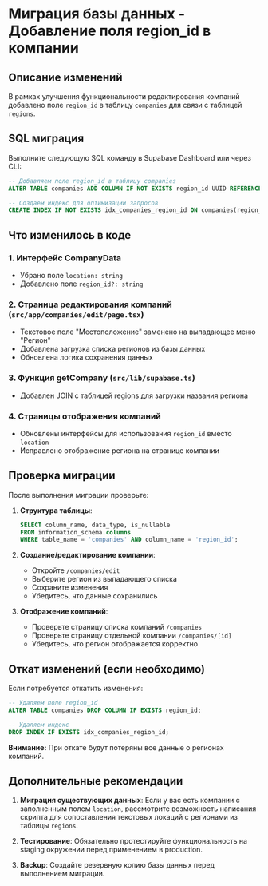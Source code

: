 # Миграция базы данных - Добавление поля region_id в компании

## Описание изменений

В рамках улучшения функциональности редактирования компаний добавлено поле `region_id` в таблицу `companies` для связи с таблицей `regions`.

## SQL миграция

Выполните следующую SQL команду в Supabase Dashboard или через CLI:

```sql
-- Добавляем поле region_id в таблицу companies
ALTER TABLE companies ADD COLUMN IF NOT EXISTS region_id UUID REFERENCES regions(id);

-- Создаем индекс для оптимизации запросов
CREATE INDEX IF NOT EXISTS idx_companies_region_id ON companies(region_id);
```

## Что изменилось в коде

### 1. Интерфейс CompanyData
- Убрано поле `location: string`
- Добавлено поле `region_id?: string`

### 2. Страница редактирования компаний (`src/app/companies/edit/page.tsx`)
- Текстовое поле "Местоположение" заменено на выпадающее меню "Регион"
- Добавлена загрузка списка регионов из базы данных
- Обновлена логика сохранения данных

### 3. Функция getCompany (`src/lib/supabase.ts`)
- Добавлен JOIN с таблицей regions для загрузки названия региона

### 4. Страницы отображения компаний
- Обновлены интерфейсы для использования `region_id` вместо `location`
- Исправлено отображение региона на странице компании

## Проверка миграции

После выполнения миграции проверьте:

1. **Структура таблицы**:
   ```sql
   SELECT column_name, data_type, is_nullable 
   FROM information_schema.columns 
   WHERE table_name = 'companies' AND column_name = 'region_id';
   ```

2. **Создание/редактирование компании**:
   - Откройте `/companies/edit`
   - Выберите регион из выпадающего списка
   - Сохраните изменения
   - Убедитесь, что данные сохранились

3. **Отображение компаний**:
   - Проверьте страницу списка компаний `/companies`
   - Проверьте страницу отдельной компании `/companies/[id]`
   - Убедитесь, что регион отображается корректно

## Откат изменений (если необходимо)

Если потребуется откатить изменения:

```sql
-- Удаляем поле region_id
ALTER TABLE companies DROP COLUMN IF EXISTS region_id;

-- Удаляем индекс
DROP INDEX IF EXISTS idx_companies_region_id;
```

**Внимание:** При откате будут потеряны все данные о регионах компаний.

## Дополнительные рекомендации

1. **Миграция существующих данных**: Если у вас есть компании с заполненным полем `location`, рассмотрите возможность написания скрипта для сопоставления текстовых локаций с регионами из таблицы `regions`.

2. **Тестирование**: Обязательно протестируйте функциональность на staging окружении перед применением в production.

3. **Backup**: Создайте резервную копию базы данных перед выполнением миграции. 